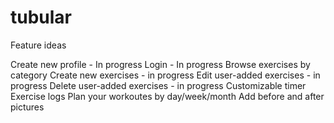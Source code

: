 # tubular

Feature ideas

Create new profile - In progress
Login - In progress
Browse exercises by category
Create new exercises - in progress
Edit user-added exercises - in progress
Delete user-added exercises - in progress
Customizable timer
Exercise logs
Plan your workoutes by day/week/month
Add before and after pictures
